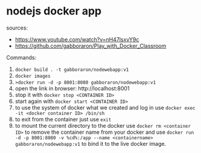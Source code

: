 # nodejs docker app

sources: 
- https://www.youtube.com/watch?v=nH47lsxvY9c
- https://github.com/gabboraron/Play_with_Docker_Classroom


Commands:
1. `docker build . -t gabboraron/nodewebapp:v1`
2. `docker images`
3. `>docker run -d -p 8001:8080 gabboraron/nodewebapp:v1`
4. open the link in browser: http://localhost:8001
5. stop it with `docker stop <CONTAINER ID>`
6. start again with `docker start <CONTAINER ID>`
7. to use the system of docker what we created and log in use `docker exec -it <docker container ID> /bin/sh`
8. to exit from the container just use `exit`
9. to mount the current directory to the docker use `docker rm <container ID>` to remove the container name from your docker and use `docker run -d -p 8001:8080 -v %cd%:/app --name <containername> gabboraron/nodewebapp:v1` to bind it to the live docker image.

